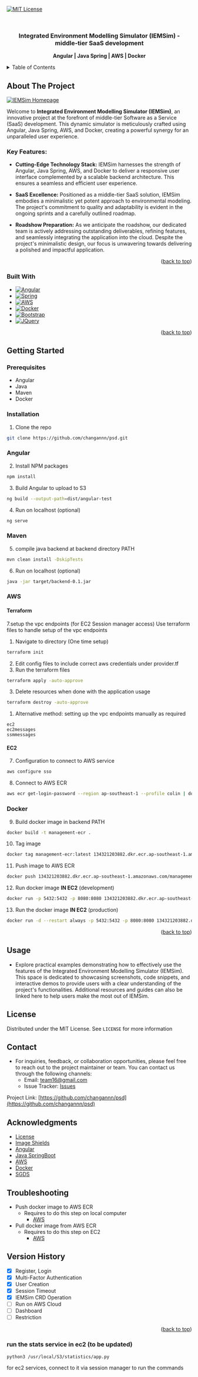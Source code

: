 <!-- PROJECT SHIELDS -->
[![MIT License][license-shield]][license-url]

<a name="readme-top"></a>

<!-- PROJECT LOGO -->
<br />
<div align="center">

  <h3 align="center">Integrated Environment Modelling Simulator (IEMSim) - middle-tier SaaS development</h3>

  <p align="center">
    <a><strong>Angular | Java Spring | AWS | Docker </strong></a>

  </p>
</div>



<!-- TABLE OF CONTENTS -->
<details>
  <summary>Table of Contents</summary>
  <ol>
    <li>
      <a href="#about-the-project">About The Project</a>
      <ul>
        <li><a href="#built-with">Built With</a></li>
      </ul>
    </li>
    <li>
      <a href="#getting-started">Getting Started</a>
      <ul>
        <li><a href="#prerequisites">Prerequisites</a></li>
        <li><a href="#installation">Installation</a></li>
        <ul>
          <li><a href="#angular">Angular</a></li>
          <li><a href="#maven">Maven</a></li>
          <li><a href="#terraform">Terraform</a></li>
          <li><a href="#aws">AWS</a></li>
          <li><a href="#docker">Docker</a></li>
        </ul>
      </ul>
    </li>
    <li><a href="#usage">Usage</a></li>
    <li><a href="#license">License</a></li>
    <li><a href="#contact">Contact</a></li>
    <li><a href="#acknowledgments">Acknowledgments</a></li>
    <li><a href="#troubleshooting">Troubleshooting</a></li>
    <li><a href="#version-history">Version History</a></li>
  </ol>
</details>



<!-- ABOUT THE PROJECT -->
## About The Project

[![IEMSim Homepage][product-screenshot]](https://u-saas.wizvision.com/)

Welcome to **Integrated Environment Modelling Simulator (IEMSim)**, an innovative project at the forefront of middle-tier Software as a Service (SaaS) development. This dynamic simulator is meticulously crafted using Angular, Java Spring, AWS, and Docker, creating a powerful synergy for an unparalleled user experience.

### Key Features:

- **Cutting-Edge Technology Stack:** IEMSim harnesses the strength of Angular, Java Spring, AWS, and Docker to deliver a responsive user interface complemented by a scalable backend architecture. This ensures a seamless and efficient user experience.

- **SaaS Excellence:** Positioned as a middle-tier SaaS solution, IEMSim embodies a minimalistic yet potent approach to environmental modeling. The project's commitment to quality and adaptability is evident in the ongoing sprints and a carefully outlined roadmap.

- **Roadshow Preparation:** As we anticipate the roadshow, our dedicated team is actively addressing outstanding deliverables, refining features, and seamlessly integrating the application into the cloud. Despite the project's minimalistic design, our focus is unwavering towards delivering a polished and impactful application.

<p align="right">(<a href="#readme-top">back to top</a>)</p>




### Built With

* [![Angular][Angular.io]][Angular-url]
* [![Spring][spring.io]][spring-url]
* [![AWS][aws.io]][aws-url]
* [![Docker][docker.io]][docker-url]
* [![Bootstrap][Bootstrap.com]][Bootstrap-url]
* [![JQuery][JQuery.com]][JQuery-url]

<p align="right">(<a href="#readme-top">back to top</a>)</p>



<!-- GETTING STARTED -->
## Getting Started

### Prerequisites
* Angular
* Java
* Maven
* Docker

### Installation

1. Clone the repo
  ```sh
  git clone https://github.com/changannn/psd.git
  ```
### Angular
2. Install NPM packages
  ```sh
  npm install
  ```
3. Build Angular to upload to S3
  ```bash
  ng build --output-path=dist/angular-test
  ```
4. Run on localhost (optional)
  ```bash
  ng serve
  ```
### Maven
5. compile java backend at backend directory PATH
  ```bash
  mvn clean install -DskipTests
  ```
6. Run on localhost (optional)
  ```bash
  java -jar target/backend-0.1.jar
  ```

### AWS
#### Terraform
7.setup the vpc endpoints (for EC2 Session manager access)
  Use terraform files to handle setup of the vpc endpoints
  1. Navigate to directory (One time setup)
  ```bash
  terraform init
  ```
  2. Edit config files to include correct aws credentials under provider.tf 
  2. Run the terraform files
  ```bash
  terraform apply -auto-approve
  ```
  3. Delete resources when done with the application usage 
  ```bash
  terraform destroy -auto-approve
  ```

  1. Alternative method: setting up the vpc endpoints manually as required
  ```
  ec2
  ec2messages
  ssmmessages
  ```



#### EC2
7. Configuration to connect to AWS service 
  ```bash
  aws configure sso
  ```
8.  Connect to AWS ECR
  ```bash
  aws ecr get-login-password --region ap-southeast-1 --profile colin | docker login --username AWS --password-stdin 134321203882.dkr.ecr.ap-southeast-1.amazonaws.com
  ```

### Docker
9. Build docker image in backend PATH
  ```bash
  docker build -t management-ecr .
  ```
10. Tag image
  ```bash
  docker tag management-ecr:latest 134321203882.dkr.ecr.ap-southeast-1.amazonaws.com/management-ecr:latest
  ```
11. Push image to AWS ECR
  ```bash
  docker push 134321203882.dkr.ecr.ap-southeast-1.amazonaws.com/management-ecr:latest
  ```
12. Run docker image **IN EC2** (development)
  ```bash
  docker run -p 5432:5432 -p 8080:8080 134321203882.dkr.ecr.ap-southeast-1.amazonaws.com/management-ecr:latest
  ```
13. Run the docker image **IN EC2** (production)
  ```bash
  docker run -d --restart always -p 5432:5432 -p 8080:8080 134321203882.dkr.ecr.ap-southeast-1.amazonaws.com/management-ecr:latest
  ```

<p align="right">(<a href="#readme-top">back to top</a>)</p>


<!-- USAGE EXAMPLES -->
## Usage
* Explore practical examples demonstrating how to effectively use the features of the Integrated Environment Modelling Simulator (IEMSim). This space is dedicated to showcasing screenshots, code snippets, and interactive demos to provide users with a clear understanding of the project's functionalities. Additional resources and guides can also be linked here to help users make the most out of IEMSim.


<!-- LICENSE -->
## License
Distributed under the MIT License. See `LICENSE` for more information


<!-- CONTACT -->
## Contact
* For inquiries, feedback, or collaboration opportunities, please feel free to reach out to the project maintainer or team. You can contact us through the following channels:
  - Email: [team16@gmail.com](mailto:example@email.com)
  - Issue Tracker: [Issues](https://github.com/changannn/psd/issues)

Project Link: [https://github.com/changannn/psd](https://github.com/changannn/psd)


<!-- ACKNOWLEDGMENTS -->
## Acknowledgments
* [License](https://choosealicense.com/)
* [Image Shields](https://shields.io)
* [Angular](https://angular.io/)
* [Java SpringBoot](https://spring.io/)
* [AWS](https://aws.amazon.com/)
* [Docker](https://www.docker.com/)
* [SGDS](https://www.designsystem.tech.gov.sg/)


<!-- TROUBLESHOOTING -->
## Troubleshooting
* Push docker image to AWS ECR
  * Requires to do this step on local computer
    * <a href="#aws">AWS</a>
* Pull docker image from AWS ECR
  * Requires to do this step on EC2
    * <a href="#aws">AWS</a>


<!-- VERSION HISTORY -->
## Version History
- [x] Register, Login
- [x] Multi-Factor Authentication
- [x] User Creation
- [x] Session Timeout
- [x] IEMSim CRD Operation
- [ ] Run on AWS Cloud
- [ ] Dashboard
- [ ] Restriction

<p align="right">(<a href="#readme-top">back to top</a>)</p>

### run the stats service in ec2 (to be updated)
```bash
python3 /usr/local/S3/statistics/app.py
```
for ec2 services, connect to it via session manager to run the commands


<!-- MARKDOWN LINKS & IMAGES -->
<!-- https://www.markdownguide.org/basic-syntax/#reference-style-links -->
[license-shield]: https://img.shields.io/badge/license-MIT-blue.svg?style=flat-square
[license-url]: https://choosealicense.com/licenses/mit
[product-screenshot]: images/screenshot.png
[Angular.io]: https://img.shields.io/badge/Angular-DD0031?style=for-the-badge&logo=angular&logoColor=white
[Angular-url]: https://angular.io/
[spring.io]: https://img.shields.io/badge/SpringBoot-6DB33F?style=flat-square&logo=Spring&logoColor=white
[spring-url]: https://spring.io/
[docker.io]: https://img.shields.io/badge/docker-%230db7ed.svg?style=for-the-badge&logo=docker&logoColor=white
[docker-url]: https://www.docker.com/
[aws.io]: https://img.shields.io/badge/AWS-%23FF9900.svg?style=for-the-badge&logo=amazon-aws&logoColor=white
[aws-url]: https://aws.amazon.com/
[Bootstrap.com]: https://img.shields.io/badge/Bootstrap-563D7C?style=for-the-badge&logo=bootstrap&logoColor=white
[Bootstrap-url]: https://getbootstrap.com
[JQuery.com]: https://img.shields.io/badge/jQuery-0769AD?style=for-the-badge&logo=jquery&logoColor=white
[JQuery-url]: https://jquery.com 
